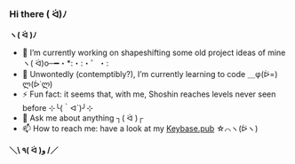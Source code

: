 ### Hi there ( ᐛ)ﾉ

<!--
**jpleboeuf/jpleboeuf** is a ✨ _special_ ✨ repository because its `README.md` (this file) appears on your GitHub profile.

Here are some ideas to get you started:

- 🔭 I’m currently working on ...
- 🌱 I’m currently learning ...
- 👯 I’m looking to collaborate on ...
- 🤔 I’m looking for help with ...
- 💬 Ask me about ...
- 📫 How to reach me: ...
- 😄 Pronouns: ...
- ⚡ Fun fact: ...
-->

**ヽ( ᐛ )ﾉ**

- 🔭 I’m currently working on shapeshifting some old project ideas of mine ヽ( ᐛ)o─━・*:・:・゜・:
- 🌱 Unwontedly (contemptibly?), I’m currently learning to code ＿φ(ᐖ=) ლ(ᐆ˙ლ)
- ⚡ Fun fact: it seems that, with me, Shoshin reaches levels never seen before ⊹╰(｀ᐊ´)╯⊹
- 💬 Ask me about anything ┐( ᐛ )┌
- 📫 How to reach me: have a look at my [Keybase.pub](https://jpleboeuf.keybase.pub/) ☆⌒ヽ(ᐖヽ)

**＼\ ٩( ᐛ )و /／**
